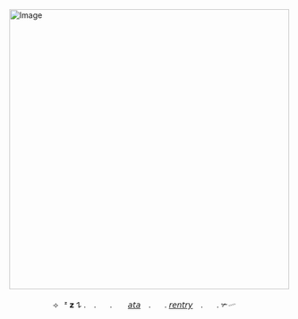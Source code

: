 <img width="500" height="500" alt="Image" src="https://github.com/user-attachments/assets/1a1b721e-ced5-43b5-9297-e04c0fc988b4" />

⠀ ⠀⠀ ⠀ ⠀⠀ ⟢⠀ᶻ 𝘇 𐰁 . ⠀.⠀ ⠀. ⠀⠀ [𝘢𝘵𝘢](https://adokouu.atabook.org/) ⠀.⠀ ⠀.   [𝘳𝘦𝘯𝘵𝘳𝘺](https://rentry.co/ak786gsm) ⠀.⠀ ⠀. ✃𓄧
